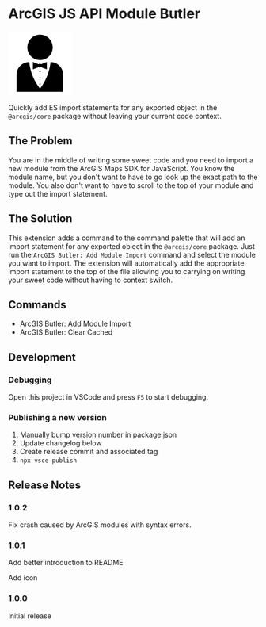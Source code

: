 # ArcGIS JS API Module Butler

![butler](./butler.png)

Quickly add ES import statements for any exported object in the `@arcgis/core` package without leaving your current code context.

## The Problem

You are in the middle of writing some sweet code and you need to import a new module from the ArcGIS Maps SDK for JavaScript. You know the module name, but you don't want to have to go look up the exact path to the module. You also don't want to have to scroll to the top of your module and type out the import statement.

## The Solution

This extension adds a command to the command palette that will add an import statement for any exported object in the `@arcgis/core` package. Just run the `ArcGIS Butler: Add Module Import` command and select the module you want to import. The extension will automatically add the appropriate import statement to the top of the file allowing you to carrying on writing your sweet code without having to context switch.

## Commands

- ArcGIS Butler: Add Module Import
- ArcGIS Butler: Clear Cached

## Development

### Debugging

Open this project in VSCode and press `F5` to start debugging.

### Publishing a new version

1. Manually bump version number in package.json
1. Update changelog below
1. Create release commit and associated tag
1. `npx vsce publish`

## Release Notes

### 1.0.2

Fix crash caused by ArcGIS modules with syntax errors.

### 1.0.1

Add better introduction to README

Add icon

### 1.0.0

Initial release
